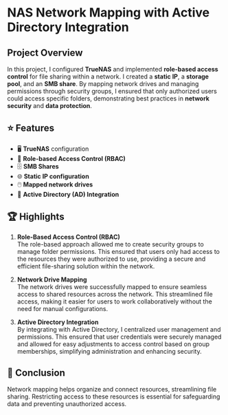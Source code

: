 # NAS Network Mapping with Active Directory Integration

## Project Overview
In this project, I configured **TrueNAS** and implemented **role-based access control** for file sharing within a network. I created a **static IP**, a **storage pool**, and an **SMB share**. By mapping network drives and managing permissions through security groups, I ensured that only authorized users could access specific folders, demonstrating best practices in **network security** and **data protection**.

## ⭐ Features  
- 🖥️ **TrueNAS** configuration  
- 🔐 **Role-based Access Control (RBAC)**  
- 🗄️ **SMB Shares**  
- 🌐 **Static IP configuration**  
- 🖱️ **Mapped network drives**  
- 📂 **Active Directory (AD) Integration**  

## 🏆 Highlights  

1. **Role-Based Access Control (RBAC)**  
   The role-based approach allowed me to create security groups to manage folder permissions. This ensured that users only had access to the resources they were authorized to use, providing a secure and efficient file-sharing solution within the network.

2. **Network Drive Mapping**  
   The network drives were successfully mapped to ensure seamless access to shared resources across the network. This streamlined file access, making it easier for users to work collaboratively without the need for manual configurations.

3. **Active Directory Integration**  
   By integrating with Active Directory, I centralized user management and permissions. This ensured that user credentials were securely managed and allowed for easy adjustments to access control based on group memberships, simplifying administration and enhancing security.

## 📝 Conclusion  
Network mapping helps organize and connect resources, streamlining file sharing. Restricting access to these resources is essential for safeguarding data and preventing unauthorized access.

